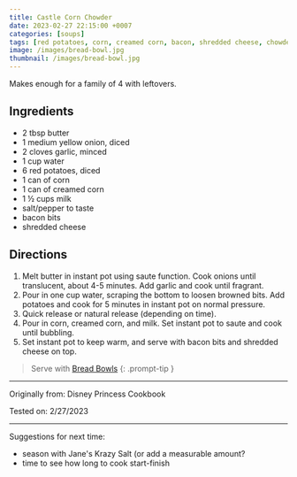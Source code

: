 ```yaml
---
title: Castle Corn Chowder
date: 2023-02-27 22:15:00 +0007
categories: [soups]
tags: [red potatoes, corn, creamed corn, bacon, shredded cheese, chowder, instant pot]     # TAG names should always be lowercase
image: /images/bread-bowl.jpg
thumbnail: /images/bread-bowl.jpg
---
```


Makes enough for a family of 4 with leftovers.

## Ingredients

* 2 tbsp butter
* 1 medium yellow onion, diced
* 2 cloves garlic, minced
* 1 cup water
* 6 red potatoes, diced
* 1 can of corn
* 1 can of creamed corn
* 1 &frac12; cups milk
* salt/pepper to taste
* bacon bits
* shredded cheese


## Directions

1. Melt butter in instant pot using saute function. Cook onions until translucent, about 4-5 minutes. Add garlic and cook until fragrant.
2. Pour in one cup water, scraping the bottom to loosen browned bits. Add potatoes and cook for 5 minutes in instant pot on normal pressure.
3. Quick release or natural release (depending on time).
4. Pour in corn, creamed corn, and milk. Set instant pot to saute and cook until bubbling.
5. Set instant pot to keep warm, and serve with bacon bits and shredded cheese on top.

> Serve with [Bread Bowls](/posts/bread-bowls/)
{: .prompt-tip }

-------
Originally from: Disney Princess Cookbook

Tested on: 2/27/2023

-------------

Suggestions for next time:
* season with Jane's Krazy Salt (or add a measurable amount?
* time to see how long to cook start-finish
